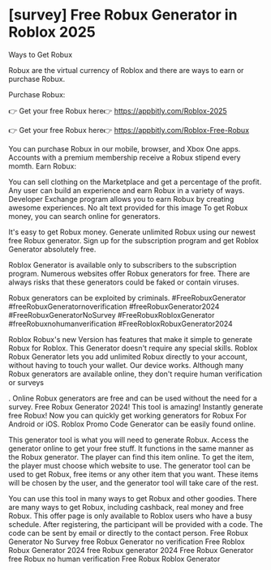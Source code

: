 # [survey] Free Robux Generator in Roblox 2025



Ways to Get Robux

Robux are the virtual currency of Roblox and there are ways to earn or purchase Robux.

Purchase Robux:


👉 Get your free Robux here👉 https://appbitly.com/Roblox-2025

👉 Get your free Robux here👉 https://appbitly.com/Roblox-Free-Robux


You can purchase Robux in our mobile, browser, and Xbox One apps. Accounts with a premium membership receive a Robux stipend every momth. Earn Robux:

You can sell clothing on the Marketplace and get a percentage of the profit. Any user can build an experience and earn Robux in a variety of ways. Developer Exchange program allows you to earn Robux by creating awesome experiences. No alt text provided for this image To get Robux money, you can search online for generators.

It's easy to get Robux money. Generate unlimited Robux using our newest free Robux generator. Sign up for the subscription program and get Roblox Generator absolutely free.

Roblox Generator is available only to subscribers to the subscription program. Numerous websites offer Robux generators for free. There are always risks that these generators could be faked or contain viruses.

Robux generators can be exploited by criminals. #FreeRobuxGenerator #freeRobuxGeneratornoverification #freeRobuxGenerator2024 #FreeRobuxGeneratorNoSurvey #FreeRobuxRobloxGenerator #freeRobuxnohumanverification #FreeRobloxRobuxGenerator2024

Roblox Robux's new Version has features that make it simple to generate Robux for Roblox. This Generator doesn't require any special skills. Roblox Robux Generator lets you add unlimited Robux directly to your account, without having to touch your wallet. Our device works. Although many Robux generators are available online, they don't require human verification or surveys

. Online Robux generators are free and can be used without the need for a survey. Free Robux Generator 2024! This tool is amazing! Instantly generate free Robux! Now you can quickly get working generators for Robux For Android or iOS. Roblox Promo Code Generator can be easily found online.

This generator tool is what you will need to generate Robux. Access the generator online to get your free stuff. It functions in the same manner as the Robux generator. The player can find this item online. To get the item, the player must choose which website to use. The generator tool can be used to get Robux, free items or any other item that you want. These items will be chosen by the user, and the generator tool will take care of the rest.

You can use this tool in many ways to get Robux and other goodies. There are many ways to get Robux, including cashback, real money and free Robux. This offer page is only available to Roblox users who have a busy schedule. After registering, the participant will be provided with a code. The code can be sent by email or directly to the contact person. Free Robux Generator No Survey free Robux Generator no verification Free Roblox Robux Generator 2024 free Robux generator 2024 Free Robux Generator free Robux no human verification Free Robux Roblox Generator